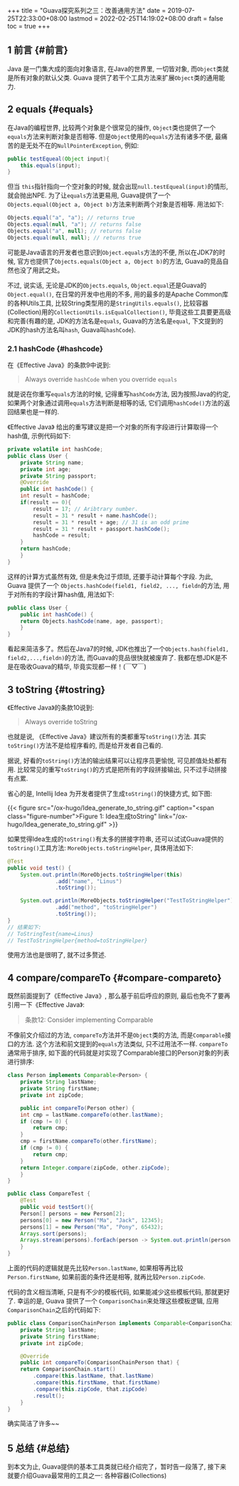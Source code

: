+++
title = "Guava探究系列之三：改善通用方法"
date = 2019-07-25T22:33:00+08:00
lastmod = 2022-02-25T14:19:02+08:00
draft = false
toc = true
+++

## <span class="section-num">1</span> 前言 {#前言}

Java 是一门集大成的面向对象语言, 在Java的世界里, 一切皆对象, 而`Object`类就是所有对象的默认父类. Guava
提供了若干个工具方法来扩展`Object`类的通用能力.


## <span class="section-num">2</span> equals {#equals}

在Java的编程世界, 比较两个对象是个很常见的操作, `Object`类也提供了一个`equals`方法来判断对象是否相等.
但是`Object`使用的`equals`方法有诸多不便, 最痛苦的是无处不在的`NullPointerException`, 例如:

```java
public testEqueal(Object input){
    this.equals(input);
}
```

但当 `this`指针指向一个空对象的时候,
就会出现`null.testEqueal(input)`的情形, 就会抛出NPE.
为了让`equals`方法更易用,
Guava提供了一个`Objects.equal(Object a, Object b)`方法来判断两个对象是否相等.
用法如下:

```java
Objects.equal("a", "a"); // returns true
Objects.equal(null, "a"); // returns false
Objects.equal("a", null); // returns false
Objects.equal(null, null); // returns true
```

可能是Java语言的开发者也意识到`Object.equals`方法的不便,
所以在JDK7的时候,
官方也提供了`Objects.equals(Object a, Object b)`的方法,
Guava的竞品自然也没了用武之处。

不过, 说实话, 无论是JDK的`Objects.equals`, `Object.equal`还是Guava的`Object.equal()`,
在日常的开发中也用的不多, 用的最多的是Apache Common库的各种Utils工具,
比较String类型用的是`StringUtils.equals()`,
比较容器(Collection)用的`CollectionUtils.isEqualCollection()`,
毕竟这些工具要更高级和完善(有趣的是, JDK的方法名是`equals`,
Guava的方法名是`equal`, 下文提到的JDK的hash方法名叫`hash`,
Guava叫`hashCode`).


### <span class="section-num">2.1</span> hashCode {#hashcode}

在《Effective Java》的条款9中说到:

> Always override `hashCode` when you override `equals`

就是说在你重写`equals`方法的时候, 记得重写`hashCode`方法,
因为按照Java的约定, 如果两个对象通过调用`equals`方法判断是相等的话,
它们调用`hashCode()`方法的返回结果也是一样的.

《Effective Java》 给出的重写建议是把一个对象的所有字段进行计算取得一个hash值,
示例代码如下:

```java
private volatile int hashCode;
public class User {
    private String name;
    private int age;
    private String passport;
    @Override
    public int hashCode() {
	int result = hashCode;
	if(result == 0){
	    result = 17; // Aribtrary number.
	    result = 31 * result + name.hashCode();
	    result = 31 * result + age; // 31 is an odd prime
	    result = 31 * result + passport.hashCode();
	    hashCode = result;
	}
	return hashCode;
    }
}
```

这样的计算方式虽然有效, 但是未免过于烦琐, 还要手动计算每个字段. 为此,
Guava 提供了一个 `Objects.hashCode(field1, field2, ..., fieldn`的方法,
用于对所有的字段计算hash值, 用法如下:

```java
public class User {
    public int hashCode() {
	return Objects.hashCode(name, age, passport);
    }
}
```

看起来简洁多了。然后在Java7的时候,
JDK也推出了一个`Objects.hash(field1, field2,...,fieldn)`的方法,
而Guava的竞品很快就被废弃了. 我都在想JDK是不是在吸收Guava的精华,
毕竟实现都一样！(￣▽￣)


## <span class="section-num">3</span> toString {#tostring}

《Effective Java》的条款10说到:

> Always override toString

也就是说, 《Effective Java》建议所有的类都重写`toString()`方法.
其实`toString()`方法不是给程序看的, 而是给开发者自己看的.

据说, 好看的`toString()`方法的输出结果可以让程序员更愉悦, 可见颜值处处都有用.
比较常见的重写`toString()`的方式是把所有的字段拼接输出,
只不过手动拼接有点累.

省心的是, Intellij Idea 为开发者提供了生成`toString()`的快捷方式, 如下图:

{{< figure src="/ox-hugo/Idea_generate_to_string.gif" caption="<span class=\"figure-number\">Figure 1: </span>Idea生成toString" link="/ox-hugo/Idea_generate_to_string.gif" >}}

如果觉得Idea生成的`toString()`有太多的拼接字符串,
还可以试试Guava提供的`toString()`工具方法: `MoreObjects.toStringHelper`,
具体用法如下:

```java
@Test
public void test() {
    System.out.println(MoreObjects.toStringHelper(this)
		       .add("name", "Linus")
		       .toString());

    System.out.println(MoreObjects.toStringHelper("TestToStringHelper")
		       .add("method", "toStringHelper")
		       .toString());
}
// 结果如下:
// ToStringTest{name=Linus}
// TestToStringHelper{method=toStringHelper}
```

使用方法也是很明了, 就不过多赘述.


## <span class="section-num">4</span> compare/compareTo {#compare-compareto}

既然前面提到了《Effective Java》, 那么基于前后呼应的原则,
最后也免不了要再引用一下《Effective Java》:

> 条款12: Consider implementing Comparable

不像前文介绍过的方法, `compareTo`方法并不是`Object`类的方法,
而是`Comparable`接口的方法. 这个方法和前文提到的`equals`方法类似,
只不过用法不一样. `compareTo`通常用于排序,
如下面的代码就是对实现了Comparable接口的Person对象的列表进行排序:

```java
class Person implements Comparable<Person> {
    private String lastName;
    private String firstName;
    private int zipCode;

    public int compareTo(Person other) {
	int cmp = lastName.compareTo(other.lastName);
	if (cmp != 0) {
	    return cmp;
	}
	cmp = firstName.compareTo(other.firstName);
	if (cmp != 0) {
	    return cmp;
	}
	return Integer.compare(zipCode, other.zipCode);
    }
}

public class CompareTest {
    @Test
    public void testSort(){
	Person[] persons = new Person[2];
	persons[0] = new Person("Ma", "Jack", 12345);
	persons[1] = new Person("Ma", "Pony", 65432);
	Arrays.sort(persons);
	Arrays.stream(persons).forEach(person -> System.out.println(person.getFirstName()));
    }
}
```

上面的代码的逻辑就是先比较`Person.lastName`,
如果相等再比较`Person.firstName`, 如果前面的条件还是相等,
就再比较`Person.zipCode`.

代码的含义相当清晰, 只是有不少的模板代码, 如果能减少这些模板代码, 那就更好了. 幸运的是, Guava 提供了一个
`ComparisonChain`来处理这些模板逻辑, 应用`ComparisonChain`之后的代码如下:

```java
public class ComparisonChainPerson implements Comparable<ComparisonChainPerson> {
    private String lastName;
    private String firstName;
    private int zipCode;

    @Override
    public int compareTo(ComparisonChainPerson that) {
	return ComparisonChain.start()
	    .compare(this.lastName, that.lastName)
	    .compare(this.firstName, that.firstName)
	    .compare(this.zipCode, that.zipCode)
	    .result();
    }
}
```

确实简洁了许多~~


## <span class="section-num">5</span> 总结 {#总结}

到本文为止, Guava提供的基本工具类就已经介绍完了，暂时告一段落了,
接下来就要介绍Guava最常用的工具之一: 各种容器(Collections)